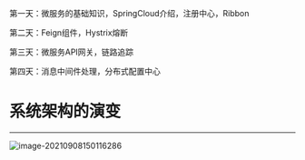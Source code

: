 第一天：微服务的基础知识，SpringCloud介绍，注册中心，Ribbon

第二天：Feign组件，Hystrix熔断

第三天：微服务API网关，链路追踪

第四天：消息中间件处理，分布式配置中心

# 系统架构的演变

***

![image-20210908150116286](C:\Users\CeerDecy\AppData\Roaming\Typora\typora-user-images\image-20210908150116286.png)

